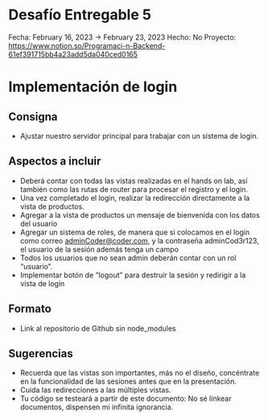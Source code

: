 # Desafío Entregable 5

Fecha: February 16, 2023 → February 23, 2023
Hecho: No
Proyecto: https://www.notion.so/Programaci-n-Backend-61ef391715bb4a23add5da040ced0165

# ****Implementación de login****

## **Consigna**

- Ajustar nuestro servidor principal para trabajar con un sistema de login.

## **Aspectos a incluir**

- Deberá contar con todas las vistas realizadas en el hands on lab, así también como las rutas de router para procesar el registro y el login.
- Una vez completado el login, realizar la redirección directamente a la vista de productos.
- Agregar a la vista de productos un mensaje de bienvenida con los datos del usuario
- Agregar un sistema de roles, de manera que si colocamos en el login como correo [adminCoder@coder.com](mailto:adminCoder@coder.com), y la contraseña adminCod3r123, el usuario de la sesión además tenga un campo
- Todos los usuarios que no sean admin deberán contar con un rol “usuario”.
- Implementar botón de “logout” para destruir la sesión y redirigir a la vista de login

## **Formato**

- Link al repositorio de Github sin node_modules

## **Sugerencias**

- Recuerda que las vistas son importantes, más no el diseño, concéntrate en la funcionalidad de las sesiones antes que en la presentación.
- Cuida las redirecciones a las múltiples vistas.
- Tu código se testeará a partir de este documento: No sé linkear documentos, dispensen mi infinita ignorancia.